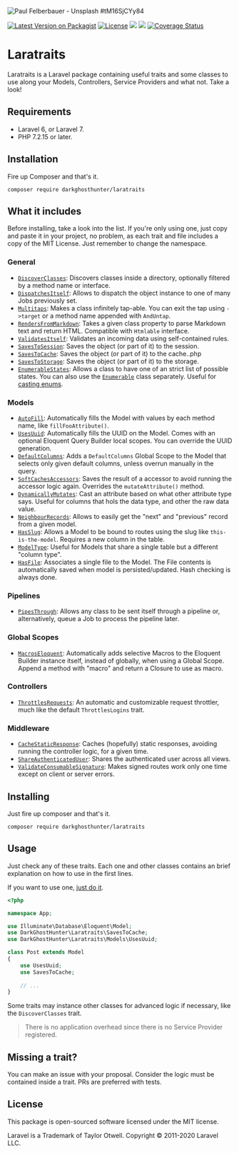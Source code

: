 ![Paul Felberbauer - Unsplash #tM16SjCYy84](https://images.unsplash.com/photo-1526814895543-b5be7268dd1e?ixlib=rb-1.2.1&ixid=eyJhcHBfaWQiOjEyMDd9&auto=format&fit=crop&w=1200&h=400&q=80)

[![Latest Version on Packagist](https://img.shields.io/packagist/v/darkghosthunter/laratraits.svg?style=flat-square)](https://packagist.org/packages/darkghosthunter/laratraits) [![License](https://poser.pugx.org/darkghosthunter/laratraits/license)](https://packagist.org/packages/darkghosthunter/laratraits)
![](https://img.shields.io/packagist/php-v/darkghosthunter/laratraits.svg)
 ![](https://github.com/DarkGhostHunter/Laratraits/workflows/PHP%20Composer/badge.svg)
[![Coverage Status](https://coveralls.io/repos/github/DarkGhostHunter/Laratraits/badge.svg?branch=master)](https://coveralls.io/github/DarkGhostHunter/Laratraits?branch=master)

# Laratraits

Laratraits is a Laravel package containing useful traits and some classes to use along your Models, Controllers, Service Providers and what not. Take a look!

## Requirements

* Laravel 6, or Laravel 7.
* PHP 7.2.15 or later.

## Installation

Fire up Composer and that's it.

    composer require darkghosthunter/laratraits

## What it includes

Before installing, take a look into the list. If you're only using one, just copy and paste it in your project, no problem, as each trait and file includes a copy of the MIT License. Just remember to change the namespace.

### General

* [`DiscoverClasses`](src/DiscoverClasses.php): Discovers classes inside a directory, optionally filtered by a method name or interface.
* [`DispatchesItself`](src/DispatchesItself.php): Allows to dispatch the object instance to one of many Jobs previously set.
* [`Multitaps`](src/Multitaps.php): Makes a class infinitely tap-able. You can exit the tap using `->target` or a method name appended with `AndUntap`.
* [`RendersFromMarkdown`](src/RendersFromMarkdown.php): Takes a given class property to parse Markdown text and return HTML. Compatible with `Htmlable` interface.
* [`ValidatesItself`](src/ValidatesItself.php): Validates an incoming data using self-contained rules.
* [`SavesToSession`](src/SavesToSession.php): Saves the object (or part of it) to the session.
* [`SavesToCache`](src/SavesToCache.php): Saves the object (or part of it) to the cache..php
* [`SavesToStorage`](src/SavesToStorage.php): Saves the object (or part of it) to the storage.
* [`EnumerableStates`](src/EnumerableStates.php): Allows a class to have one of an strict list of possible states. You can also use the [`Enumerable`](src/Enumerable.php) class separately. Useful for [casting enums](https://laravel.com/docs/eloquent-mutators#custom-casts).

### Models

* [`AutoFill`](src/Models/AutoFill.php): Automatically fills the Model with values by each method name, like `fillFooAttribute()`.
* [`UsesUuid`](src/Models/UsesUuid.php): Automatically fills the UUID on the Model. Comes with an optional Eloquent Query Builder local scopes. You can override the UUID generation.
* [`DefaultColumns`](src/Models/DefaultColumns.php): Adds a `DefaultColumns` Global Scope to the Model that selects only given default columns, unless overrun manually in the query.
* [`SoftCachesAccessors`](src/Models/SoftCachesAccessors.php): Saves the result of a accessor to avoid running the accessor logic again. Overrides the `mutateAttribute()` method.
* [`DynamicallyMutates`](src/Models/DynamicallyMutates.php): Cast an attribute based on what other attribute type says. Useful for columns that hols the data type, and other the raw data value.
* [`NeighbourRecords`](src/Models/NeighbourRecords.php): Allows to easily get the "next" and "previous" record from a given model.
* [`HasSlug`](src/Models/HasSlug.php): Allows a Model to be bound to routes using the slug like `this-is-the-model`. Requires a new column in the table.
* [`ModelType`](src/Models/ModelType.php): Useful for Models that share a single table but a different "column type".
* [`HasFile`](src/Models/HasFile.php): Associates a single file to the Model. The File contents is automatically saved when model is persisted/updated. Hash checking is always done. 

### Pipelines

* [`PipesThrough`](src/PipesThrough.php): Allows any class to be sent itself through a pipeline or, alternatively, queue a Job to process the pipeline later. 

### Global Scopes

* [`MacrosEloquent`](src/Scopes/MacrosEloquent.php): Automatically adds selective Macros to the Eloquent Builder instance itself, instead of globally, when using a Global Scope. Append a method with "macro" and return a Closure to use as macro.

### Controllers

* [`ThrottlesRequests`](src/Controllers/ThrottlesRequests.php): An automatic and customizable request throttler, much like the default `ThrottlesLogins` trait.

### Middleware

* [`CacheStaticResponse`](src/Middleware/CacheStaticResponse.php): Caches (hopefully) static responses, avoiding running the controller logic, for a given time.
* [`ShareAuthenticatedUser`](src/Middleware/ShareAuthenticatedUser.php): Shares the authenticated user across all views.
* [`ValidateConsumableSignature`](src/Middleware/ValidateConsumableSignature.php): Makes signed routes work only one time except on client or server errors.

## Installing

Just fire up composer and that's it.

    composer require darkghosthunter/laratraits

## Usage

Just check any of these traits. Each one and other classes contains an brief explanation on how to use in the first lines.

If you want to use one, [just do it](https://www.php.net/manual/en/language.oop5.traits.php).

```php
<?php

namespace App;

use Illuminate\Database\Eloquent\Model;
use DarkGhostHunter\Laratraits\SavesToCache;
use DarkGhostHunter\Laratraits\Models\UsesUuid;

class Post extends Model
{
    use UsesUuid;
    use SavesToCache;
    
    // ...
}
```

Some traits may instance other classes for advanced logic if necessary, like the `DiscoverClasses` trait.

> There is no application overhead since there is no Service Provider registered.

## Missing a trait?

You can make an issue with your proposal. Consider the logic must be contained inside a trait. PRs are preferred with tests.

## License

This package is open-sourced software licensed under the MIT license.

Laravel is a Trademark of Taylor Otwell. Copyright © 2011-2020 Laravel LLC.
